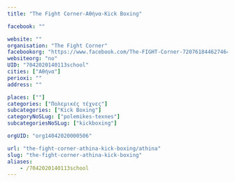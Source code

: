 ```yaml
---
title: "The Fight Corner-Αθήνα-Kick Boxing"

facebook: ""

website: ""
organisation: "The Fight Corner"
facebookorg: "https://www.facebook.com/The-FIGHT-Corner-720761844627464/"
websiteorg: "no"
UID: "7042020140113school"
cities: ["Αθήνα"]
perioxi: ""
address: ""

places: [""]
categories: ["Πολεμικές τέχνες"]
subcategories: ["Kick Boxing"]
categoryNoSLug: ["polemikes-texnes"]
subcategoriesNoSLug: ["kickboxing"]

orgUID: "org14042020000506"

url: "the-fight-corner-athina-kick-boxing/athina"
slug: "the-fight-corner-athina-kick-boxing"
aliases:
    - /7042020140113school
---
```





